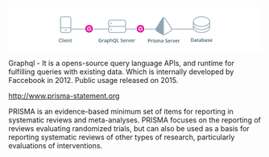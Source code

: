 <p align="center"><img align="center" alt="graphql logo" src="https://github.com/ankitkanojia/graphql-prisma/blob/development/main.png" /></p>

Graphql - It is a opens-source query language APIs, and runtime for fulfilling queries with existing data. Which is internally developed by Faccebook in 2012. Public usage released on 2015.

http://www.prisma-statement.org

PRISMA is an evidence-based minimum set of items for reporting in systematic reviews and meta-analyses. PRISMA focuses on the reporting of reviews evaluating randomized trials, but can also be used as a basis for reporting systematic reviews of other types of research, particularly evaluations of interventions.
